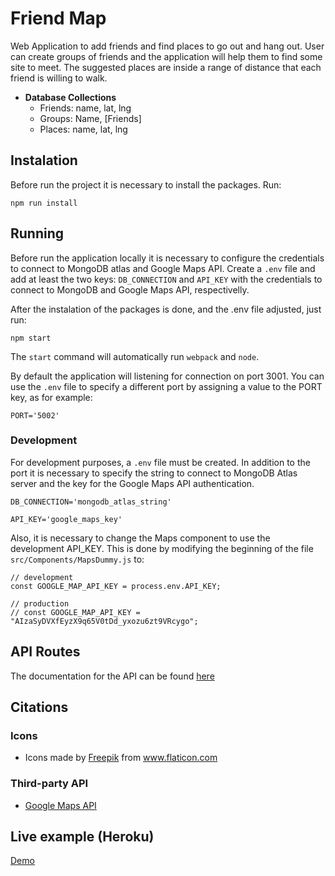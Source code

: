 # Friend Map

Web Application to add friends and find places to go out and hang out.
User can create groups of friends and the application will help them to
find some site to meet. The suggested places are inside a range of distance
that each friend is willing to walk.

- **Database Collections**
  - Friends: name, lat, lng
  - Groups: Name, [Friends]
  - Places: name, lat, lng

## Instalation

Before run the project it is necessary to install the packages.
Run:

`npm run install`

## Running

Before run the application locally it is necessary to configure
the credentials to connect to MongoDB atlas and Google
Maps API. Create a `.env` file and add at least the two
keys: `DB_CONNECTION` and `API_KEY` with the credentials to connect
to MongoDB and Google Maps API, respectivelly.

After the instalation of the packages is done, and the .env file adjusted, just run:

`npm start`

The `start` command will automatically run `webpack` and `node`.

By default the application will listening for connection on port 3001. You
can use the `.env` file to specify a different port by assigning a value to the PORT key,
as for example:

`PORT='5002'`

### Development

For development purposes, a `.env` file must be created. In addition to the port it is
necessary to specify the string to connect to MongoDB Atlas server and the key for the
Google Maps API authentication.

```
DB_CONNECTION='mongodb_atlas_string'

API_KEY='google_maps_key'
```

Also, it is necessary to change the Maps component to use the development API_KEY.
This is done by modifying the beginning of the file `src/Components/MapsDummy.js`
to:

```
// development
const GOOGLE_MAP_API_KEY = process.env.API_KEY;

// production
// const GOOGLE_MAP_API_KEY = "AIzaSyDVXfEyzX9q65V0tDd_yxozu6zt9VRcygo";
```

## API Routes

The documentation for the API can be found
<a href="https://documenter.getpostman.com/view/3652511/SW7gU5C4?version=latest" target="_blank">here</a>

## Citations

### Icons

- <div>Icons made by <a href="https://www.flaticon.com/authors/freepik" title="Freepik">Freepik</a> from <a href="https://www.flaticon.com/" title="Flaticon">www.flaticon.com</a></div>

### Third-party API

- [Google Maps API](https://developers.google.com/maps/documentation)

## Live example (Heroku)

[Demo](https://cpsc2600-gbrunetto00.herokuapp.com)
